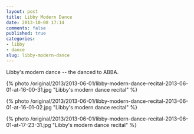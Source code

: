 ```yaml
---
layout: post
title: Libby Modern Dance
date: 2013-10-08 17:14
comments: false
published: true
categories:
- libby
- dance
slug: libby-modern-dance
---
```

Libby's modern dance -- the danced to ABBA.

{% photo /original/2013/2013-06-01/libby-modern-dance-recital-2013-06-01-at-16-00-31.jpg "Libby's modern dance recital" %}

{% photo /original/2013/2013-06-01/libby-modern-dance-recital-2013-06-01-at-16-01-02.jpg "Libby's modern dance recital" %}

{% photo /original/2013/2013-06-01/libby-modern-dance-recital-2013-06-01-at-17-23-31.jpg "Libby's modern dance recital" %}
